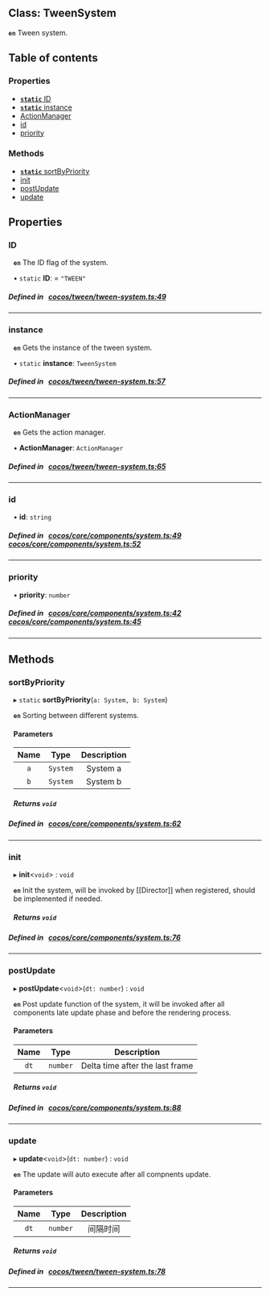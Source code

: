 
## Class: TweenSystem












**`en`** 
Tween system.


<div class="table-of-content">
<h2>Table of contents</h2>


### Properties

- [ **`static`**  ID](#ID)
- [ **`static`**  instance](#instance)
- [ ActionManager](#ActionManager)
- [ id](#id)
- [ priority](#priority)

### Methods

- [ **`static`**  sortByPriority](#sortByPriority)
- [ init](#init)
- [ postUpdate](#postUpdate)
- [ update](#update)
</div>

## Properties


### ID
<div style="margin-left: 10px;">



**`en`** 
The ID flag of the system.




• `static` **ID**:
  = `"TWEEN"`
</div>

##### Defined in &nbsp;   [cocos/tween/tween-system.ts:49](https://github.com/cocos-creator/engine/blob/c7bf6b8a9/cocos/tween/tween-system.ts#L49)&nbsp;


___


### instance
<div style="margin-left: 10px;">



**`en`** 
Gets the instance of the tween system.




• `static` **instance**:
`TweenSystem` 
</div>

##### Defined in &nbsp;   [cocos/tween/tween-system.ts:57](https://github.com/cocos-creator/engine/blob/c7bf6b8a9/cocos/tween/tween-system.ts#L57)&nbsp;


___


### ActionManager
<div style="margin-left: 10px;">



**`en`** 
Gets the action manager.




•  **ActionManager**:
 ``ActionManager`` 
</div>

##### Defined in &nbsp;   [cocos/tween/tween-system.ts:65](https://github.com/cocos-creator/engine/blob/c7bf6b8a9/cocos/tween/tween-system.ts#L65)&nbsp;


___


### id
<div style="margin-left: 10px;">




•  **id**:
 ``string`` 
</div>

##### Defined in &nbsp;   [cocos/core/components/system.ts:49](https://github.com/cocos-creator/engine/blob/c7bf6b8a9/cocos/core/components/system.ts#L49)&nbsp;   [cocos/core/components/system.ts:52](https://github.com/cocos-creator/engine/blob/c7bf6b8a9/cocos/core/components/system.ts#L52)&nbsp;


___


### priority
<div style="margin-left: 10px;">




•  **priority**:
 ``number`` 
</div>

##### Defined in &nbsp;   [cocos/core/components/system.ts:42](https://github.com/cocos-creator/engine/blob/c7bf6b8a9/cocos/core/components/system.ts#L42)&nbsp;   [cocos/core/components/system.ts:45](https://github.com/cocos-creator/engine/blob/c7bf6b8a9/cocos/core/components/system.ts#L45)&nbsp;


___

<!---->
## Methods

### sortByPriority

<div style="margin-left: 10px;">

▸ `static`  **sortByPriority**(`a: System, b: System`)



**`en`** Sorting between different systems.



#### Parameters

| Name | Type | Description |
| :------: | :------: | :------: |
| `a` | `System` | System a  |
| `b` | `System` | System b  |


##### Returns `void`
</div>

##### Defined in &nbsp;   [cocos/core/components/system.ts:62](https://github.com/cocos-creator/engine/blob/c7bf6b8a9/cocos/core/components/system.ts#L62)&nbsp;
___
### init

<div style="margin-left: 10px;">

▸   **init**<`void`\> : `void`



**`en`** Init the system, will be invoked by [[Director]] when registered, should be implemented if needed.




##### Returns `void`
</div>

##### Defined in &nbsp;   [cocos/core/components/system.ts:76](https://github.com/cocos-creator/engine/blob/c7bf6b8a9/cocos/core/components/system.ts#L76)&nbsp;
___
### postUpdate

<div style="margin-left: 10px;">

▸   **postUpdate**<`void`\>(`dt: number`) : `void`



**`en`** Post update function of the system, it will be invoked after all components late update phase and before the rendering process.



#### Parameters

| Name | Type | Description |
| :------: | :------: | :------: |
| `dt` | `number` | Delta time after the last frame  |


##### Returns `void`
</div>

##### Defined in &nbsp;   [cocos/core/components/system.ts:88](https://github.com/cocos-creator/engine/blob/c7bf6b8a9/cocos/core/components/system.ts#L88)&nbsp;
___
### update

<div style="margin-left: 10px;">

▸   **update**<`void`\>(`dt: number`) : `void`



**`en`** 
The update will auto execute after all compnents update.



#### Parameters

| Name | Type | Description |
| :------: | :------: | :------: |
| `dt` | `number` | 间隔时间  |


##### Returns `void`
</div>

##### Defined in &nbsp;   [cocos/tween/tween-system.ts:78](https://github.com/cocos-creator/engine/blob/c7bf6b8a9/cocos/tween/tween-system.ts#L78)&nbsp;
___
<!---->



